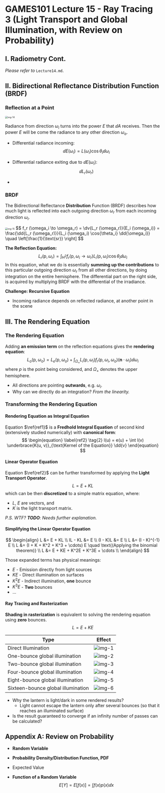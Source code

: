 # GAMES101 Lecture 15 - Ray Tracing 3 (Light Transport and Global Illumination, with Review on Probability)

## I. Radiometry Cont.

*Please refer to* `Lecture14.md`.



## II. Bidirectional Reflectance Distribution Function (BRDF)

### Reflection at a Point

<img src="images/Lecture14-img-14.png" alt="img-14" style="zoom:50%;" />

Radiance from direction $\omega_i$ turns into the power $E$ that $\dd{A}$ receives. Then the power $E$ will be come the radiance to any other direction $\omega_{o}$.

- Differential radiance incoming:
  $$
  \dd{E(\omega_i)} = L(\omega_i) \cos{\theta_i} \dd{\omega_i}
  $$

- Differential radiance exiting due to $\dd{E(\omega_i)}$:
  $$
  \dd{L_r (\omega_r)}
  $$
  
- 

### BRDF

The Bidirectional Reflectance **Distribution** Function (BRDF) describes how much light is reflected into each outgoing direction $\omega_r$ from each incoming direction $\omega_i$.

<img src="images/Lecture14-img-15.png" alt="img-15" style="zoom: 50%;" />
$$
f_r (\omega_i \to \omega_r) = \dv{L_r (\omega_r)}{E_i (\omega_i)}
= \frac{\dd{L_r (\omega_r)}}{L_i (\omega_i) \cos{\theta_i} \dd{\omega_i}}
\quad
\left[\frac{1}{\text{sr}} \right]
$$



**The Reflection Equation:**
$$
\begin{equation} \label{ref1} \tag{1}
L_r (\text{p}, \omega_r) 
= \int_{H^2} f_r(\text{p}, \omega_i \to \omega_r) L_i (\text{p}, \omega_i) \cos{\theta_i} \dd{\omega_i}
\end{equation}
$$
In this equation, what we do is essentially **summing up the contributions** to this particular outgoing direction $\omega_r$ from all other directions, by doing integration on the entire hemisphere. The differential part on the right side, is acquired by multiplying BRDF with the differential of the irradiance.



**Challenge: Recursive Equation**

- Incoming radiance depends on reflected radiance, at another point in the scene



## III. The Rendering Equation

### The Rendering Equation

Adding **an emission term** on the reflection equations gives the **rendering equation**:
$$
L_o (\text{p}, \omega_o) = 
L_e (\text{p}, \omega_o) + 
\int_{\Omega_{+}} L_i (\text{p}, \omega_i) f_r(\text{p}, \omega_i, \omega_o)
(\textbf{n} \cdot \omega_i) \dd{\omega_i}
$$
where $p$ is the point being considered, and $\Omega_{+}$ denotes the upper hemisphere.

- All directions are pointing **outwards**, e.g. $\omega_i$.
- Why can we directly do an integration? *From the linearity.*



### Transforming the Rendering Equation

#### Rendering Equation as Integral Equation

Equation $\ref{ref1}$ is a **Fredhold Integral Equation** of second kind (extensively studied numerically) with **canonical form**:
$$
\begin{equation} \label{ref2} \tag{2}
l(u) = e(u) + \int l(v) \underbrace{K(u, v)}_{\text{Kernel of the Equation}} \dd{v}
\end{equation}
$$

#### Linear Operator Equation

Equation $\ref{ref2}$ can be further transformed by applying the **Light Transport Operator**.
$$
L = E + KL
$$
which can be then **discretized** to a simple matrix equation, where:

- $L$, $E$ are vectors, and 
- $K$ is the light transport matrix.

*P.S. WTF? **TODO**: Needs further explanation.*



#### Simplifying the Linear Operator Equation

$$
\begin{align}
L &= E + KL \\
IL - KL &= E \\
(I - K)L &= E \\
L &= (I - K)^{-1} E \\
L &= (I + K + K^2 + K^3 + \cdots) E \quad \text{(Applying the binomial theorem)} \\
L &= E + KE + K^2E + K^3E + \cdots \\
\end{align}
$$

Those expanded terms has physical meanings:

- $E$ - Emission directly from light sources
- $KE$ - Direct illumination on surfaces
- $K^2E$ - Indirect illumination, **one** bounce
- $K^3E$ - **Two** bounces
- ...



#### Ray Tracing and Rasterization

**Shading in rasterization** is equivalent to solving the rendering equation using **zero** bounces.
$$
L = E + KE
$$

| Type                               | Effect                               |
| ---------------------------------- | ------------------------------------ |
| Direct Illumination                | ![img-1](images/Lecture15-img-1.png) |
| One-bounce global illumination     | ![img-2](images/Lecture15-img-2.png) |
| Two-bounce global illumination     | ![img-3](images/Lecture15-img-3.png) |
| Four-bounce global illumination    | ![img-4](images/Lecture15-img-4.png) |
| Eight-bounce global illumination   | ![img-5](images/Lecture15-img-5.png) |
| Sixteen-bounce global illumination | ![img-6](images/Lecture15-img-6.png) |

- Why the lantern is light/dark in some rendered results?
  - Light cannot escape the lantern only after several bounces (so that it reaches an illuminated surface)
- Is the result guaranteed to converge if an infinity number of passes can be calculated?



## Appendix A: Review on Probability

- **Random Variable**

- **Probability Density/Distribution Function, PDF**

- Expected Value

- **Function of a Random Variable**
  $$
  E[Y] = 
  E[f(x)] = 
  \int f(x)p(x) \dd{x}
  $$
  

